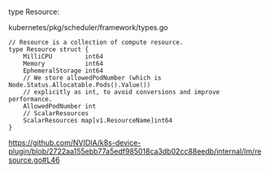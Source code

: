 type Resource:

kubernetes/pkg/scheduler/framework/types.go

```
// Resource is a collection of compute resource.
type Resource struct {
	MilliCPU         int64
	Memory           int64
	EphemeralStorage int64
	// We store allowedPodNumber (which is Node.Status.Allocatable.Pods().Value())
	// explicitly as int, to avoid conversions and improve performance.
	AllowedPodNumber int
	// ScalarResources
	ScalarResources map[v1.ResourceName]int64
}
```


https://github.com/NVIDIA/k8s-device-plugin/blob/2722aa155ebb77a5edf985018ca3db02cc88eedb/internal/lm/resource.go#L46


